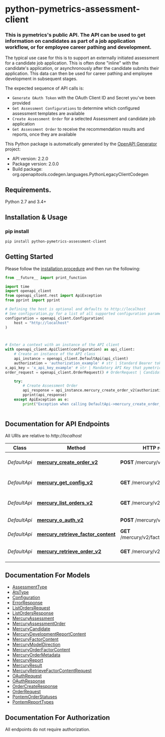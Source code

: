 # python-pymetrics-assessment-client
### This is pymetrics's public API. The API can be used to get information on candidates as part of a job application workflow, or for employee career pathing and development.
The typical use case for this is to support an externally initiated assessment for a candidate job application.
This is often done \"inline\" with the candidate's application, or asynchronously after the candidate submits their application.
This data can then be used for career pathing and employee development in subsequent stages.

The expected sequence of API calls is:
* `Generate OAuth Token` with the OAuth Client ID and Secret you've been provided
* `Get Assessment Configurations` to determine which configured assessment templates are available
* `Create Assessment Order` for a selected Assessment and candidate job application
* `Get Assessment Order` to receive the recommendation results and reports, once they are available

This Python package is automatically generated by the [OpenAPI Generator](https://openapi-generator.tech) project:

- API version: 2.2.0
- Package version: 2.0.0
- Build package: org.openapitools.codegen.languages.PythonLegacyClientCodegen

## Requirements.

Python 2.7 and 3.4+

## Installation & Usage
### pip install


```sh
pip install python-pymetrics-assessment-client
```

## Getting Started

Please follow the [installation procedure](#installation--usage) and then run the following:

```python
from __future__ import print_function

import time
import openapi_client
from openapi_client.rest import ApiException
from pprint import pprint

# Defining the host is optional and defaults to http://localhost
# See configuration.py for a list of all supported configuration parameters.
configuration = openapi_client.Configuration(
    host = "http://localhost"
)



# Enter a context with an instance of the API client
with openapi_client.ApiClient(configuration) as api_client:
    # Create an instance of the API class
    api_instance = openapi_client.DefaultApi(api_client)
    authorization = 'authorization_example' # str | Standard Bearer token request, from `Generate OAuth Token`. Formatted `Bearer {token}` (optional)
x_api_key = 'x_api_key_example' # str | Mandatory API Key that pymetrics will provide (optional)
order_request = openapi_client.OrderRequest() # OrderRequest | Candidate, assessment, and job application details (optional)

    try:
        # Create Assessment Order
        api_response = api_instance.mercury_create_order_v2(authorization=authorization, x_api_key=x_api_key, order_request=order_request)
        pprint(api_response)
    except ApiException as e:
        print("Exception when calling DefaultApi->mercury_create_order_v2: %s\n" % e)
    
```

## Documentation for API Endpoints

All URIs are relative to *http://localhost*

Class | Method | HTTP request | Description
------------ | ------------- | ------------- | -------------
*DefaultApi* | [**mercury_create_order_v2**](docs/DefaultApi.md#mercury_create_order_v2) | **POST** /mercury/v2/orders | Create Assessment Order
*DefaultApi* | [**mercury_get_config_v2**](docs/DefaultApi.md#mercury_get_config_v2) | **GET** /mercury/v2/assessments | Get Assessment Configurations
*DefaultApi* | [**mercury_list_orders_v2**](docs/DefaultApi.md#mercury_list_orders_v2) | **GET** /mercury/v2/orders | List Assessment Orders
*DefaultApi* | [**mercury_o_auth_v2**](docs/DefaultApi.md#mercury_o_auth_v2) | **POST** /mercury/v2/oauth/token | Generate OAuth Token
*DefaultApi* | [**mercury_retrieve_factor_content**](docs/DefaultApi.md#mercury_retrieve_factor_content) | **GET** /mercury/v2/factorContent/{uuid} | Get Factor Content
*DefaultApi* | [**mercury_retrieve_order_v2**](docs/DefaultApi.md#mercury_retrieve_order_v2) | **GET** /mercury/v2/orders/{uuid} | Get Assessment Order


## Documentation For Models

 - [AssessmentType](docs/AssessmentType.md)
 - [AtsType](docs/AtsType.md)
 - [Configuration](docs/Configuration.md)
 - [ErrorResponse](docs/ErrorResponse.md)
 - [ListOrdersRequest](docs/ListOrdersRequest.md)
 - [ListOrdersResponse](docs/ListOrdersResponse.md)
 - [MercuryAssessment](docs/MercuryAssessment.md)
 - [MercuryAssessmentOrder](docs/MercuryAssessmentOrder.md)
 - [MercuryCandidate](docs/MercuryCandidate.md)
 - [MercuryDevelopmentReportContent](docs/MercuryDevelopmentReportContent.md)
 - [MercuryFactorContent](docs/MercuryFactorContent.md)
 - [MercuryModelDirection](docs/MercuryModelDirection.md)
 - [MercuryOrderFactorContent](docs/MercuryOrderFactorContent.md)
 - [MercuryOrderMetadata](docs/MercuryOrderMetadata.md)
 - [MercuryReport](docs/MercuryReport.md)
 - [MercuryResult](docs/MercuryResult.md)
 - [MercuryRetrieveFactorContentRequest](docs/MercuryRetrieveFactorContentRequest.md)
 - [OAuthRequest](docs/OAuthRequest.md)
 - [OAuthResponse](docs/OAuthResponse.md)
 - [OrderCreateResponse](docs/OrderCreateResponse.md)
 - [OrderRequest](docs/OrderRequest.md)
 - [PontemOrderStatuses](docs/PontemOrderStatuses.md)
 - [PontemReportTypes](docs/PontemReportTypes.md)


## Documentation For Authorization

 All endpoints do not require authorization.





